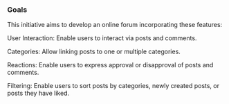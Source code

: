 ### Goals 

This initiative aims to develop an online forum incorporating these features: 

User Interaction: Enable users to interact via posts and comments. 

Categories: Allow linking posts to one or multiple categories. 

Reactions: Enable users to express approval or disapproval of posts and comments. 

Filtering: Enable users to sort posts by categories, newly created posts, or posts they have liked. 

